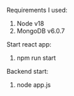 Requirements I used:

1. Node v18
2. MongoDB v6.0.7

Start react app:
1. npm run start

Backend start:
1. node app.js